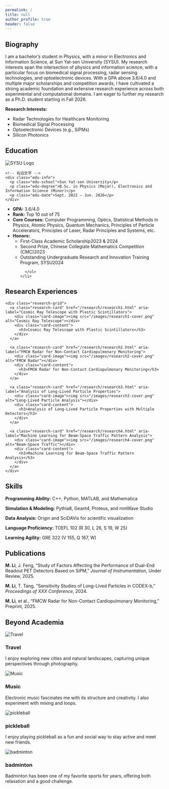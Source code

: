 ```yaml
---
permalink: /
title: null
author_profile: true
header: false
---
```


<section id="Biography">
  <div class="bio-card card">
    <h2 class="page__title">Biography</h2>
    <div class="card-content">
      <p>
        I am a bachelor’s student in Physics, with a minor in Electronics and Information Science, at Sun Yat-sen University (SYSU). My research interests span 
        the intersection of physics and information science, with a particular focus on biomedical signal processing, radar sensing technologies, and 
        optoelectronic devices. With a GPA above 3.6/4.0 and multiple major scholarships and competition awards, I have cultivated a strong academic foundation 
        and extensive research experience across both experimental and computational domains. I am eager to further my research as a Ph.D. student starting in 
        Fall 2026.
      </p>
      <strong>Research Interests: </strong>
      <ul class="interest-list">
        <li>Radar Technologies for Healthcare Monitoring</li>
        <li>Biomedical Signal Processing</li>
        <li>Optoelectronic Devices (e.g., SiPMs)</li>
        <li>Silicon Photonics</li>
      </ul>
    </div>
  </div>
</section>

<section id="Education">
<div class="education-card">
  <h2 class="page__title">Education</h2>
  <div class="edu-top">
    <!-- 左边 Logo -->
    <img src="/images/sysu-logo.png" alt="SYSU Logo" class="edu-logo">

    <!-- 右边文字 -->
    <div class="edu-info">
      <p class="edu-school">Sun Yat-sen University</p>
      <p class="edu-degree">B.Sc. in Physics (Major), Electronics and Information Science (Minor)</p>
      <p class="edu-date">Sept. 2022 – Jun. 2026</p>
    </div>
  </div>

  <!-- 下半部分：GPA、课程、荣誉等 -->
<div class="edu-desc">
  <ul class="edu-list">
    <li><strong>GPA:</strong> 3.6/4.0</li>
    <li><strong>Rank:</strong> Top 10 out of 75</li>
    <li><strong>Core Courses:</strong> Computer Programming, Optics, Statistical Methods in Physics, Atomic Physics, Quantum Mechanics, Principles of Particle Accelerators, Principles of Laser, Radar Principles and Systems, etc.</li>
    <li>
      <strong>Honors:</strong>
      <ul class="honors-list">
        <li><span>First-Class Academic Scholarship</span><span class="honor-year">2023 & 2024</span></li>
        <li><span>Second Prize, Chinese Collegiate Mathematics Competition (CMC)</span><span class="honor-year">2023</span></li>
        <li><span>Outstanding Undergraduate Research and Innovation Training Program, SYSU</span><span class="honor-year">2024</span></li>

      </ul>
    </li>
  </ul>
</div>
</section>


<section id="research">
  <div class="card research-outer">
    <h2 class="page__title">Research Experiences</h2>

    <div class="research-grid">
      <a class="research-card" href="/research/research1.html" aria-label="Cosmic Ray Telescope with Plastic Scintillators">
        <div class="card-image"><img src="/images/research1-cover.png" alt="Cosmic Ray Telescope"></div>
        <div class="card-content">
          <h3>Cosmic Ray Telescope with Plastic Scintillators</h3>
        </div>
      </a>

      <a class="research-card" href="/research/research2.html" aria-label="FMCW Radar for Non-Contact Cardiopulmonary Monitoring">
        <div class="card-image"><img src="/images/research2-cover.png" alt="FMCW Radar"></div>
        <div class="card-content">
          <h3>FMCW Radar for Non-Contact Cardiopulmonary Monitoring</h3>
        </div>
      </a>

      <a class="research-card" href="/research/research3.html" aria-label="Analysis of Long-Lived Particle Properties">
        <div class="card-image"><img src="/images/research3-cover.png" alt="Long-Lived Particle Analysis"></div>
        <div class="card-content">
          <h3>Analysis of Long-Lived Particle Properties with Multiple Detectors</h3>
        </div>
      </a>

      <a class="research-card" href="/research/research4.html" aria-label="Machine Learning for Beam-Space Traffic Pattern Analysis">
        <div class="card-image"><img src="/images/research4-cover.png" alt="Beam-Space Traffic"></div>
        <div class="card-content">
          <h3>Machine Learning for Beam-Space Traffic Pattern Analysis</h3>
        </div>
      </a>
    </div>
  </div>
</section>



<section id="Skills">
  <div class="skill-card">
    <h2 class="page__title">Skills</h2>
    <div class="skill-content">
      <p class="inline-item"><strong>Programming Ability:</strong> C++, Python, MATLAB, and Mathematica</p>
      <p class="inline-item"><strong>Simulation & Modeling:</strong> Pythia8, Geant4, Proteus, and mmWave Studio</p>
      <p class="inline-item"><strong>Data Analysis:</strong> Origin and SciDAVis for scientific visualization</p>
      <p class="inline-item"><strong>Language Proficiency:</strong> TOEFL 102 (R 30, L 26, S 19, W 25)</p>
      <p class="inline-item"><strong>Learning Agility:</strong> GRE 322 (V 155, Q 167, W)</p>
    </div>
  </div>
</section>

<section id="publications">
  <div class="pub-card">
    <h2 class="page__title">Publications</h2>
    <div class="pub-content">
      <p class="inline-item"><strong>M. Li</strong>, J. Feng, “Study of Factors Affecting the Performance of Dual-End Readout PET Detectors Based on SiPM,” <em>Journal of Instrumentation</em>, Under Review, 2025.</p>
      <p class="inline-item"><strong>M. Li</strong>, T. Tang, “Sensitivity Studies of Long-Lived Particles in CODEX-b,” <em>Proceedings of XXX Conference</em>, 2024.</p>
      <p class="inline-item"><strong>M. Li</strong>, et al., “FMCW Radar for Non-Contact Cardiopulmonary Monitoring,” Preprint, 2025.</p>
    </div>
  </div>
</section>


<!-- ===== Beyond Section ===== -->
<section id="beyond" class="section">
  <div class="card beyond-card">
    <h2 class="page__title">Beyond Academia</h2>
    <div class="beyond-grid">
      <!-- 卡片1 -->
      <div class="beyond-item">
        <div class="beyond-image">
          <img src="images/travel.png" alt="Travel">
        </div>
        <div class="beyond-content">
          <h3>Travel</h3>
          <p>I enjoy exploring new cities and natural landscapes, capturing unique perspectives through photography.</p>
        </div>
      </div>
      <!-- 卡片2 -->
      <div class="beyond-item">
        <div class="beyond-image">
          <img src="images/music.png" alt="Music">
        </div>
        <div class="beyond-content">
          <h3>Music</h3>
          <p>Electronic music fascinates me with its structure and creativity. I also experiment with mixing and loops.</p>
        </div>
      </div>
      <!-- 卡片3 -->
      <div class="beyond-item">
        <div class="beyond-image">
          <img src="images/pickleball.png" alt="pickleball">
        </div>
        <div class="beyond-content">
          <h3>pickleball</h3>
          <p>I enjoy playing pickleball as a fun and social way to stay active and meet new friends.</p>
        </div>
      </div>
      <!-- 卡片4 -->
      <div class="beyond-item">
        <div class="beyond-image">
          <img src="images/badminton.png" alt="badminton">
        </div>
        <div class="beyond-content">
          <h3>badminton</h3>
          <p>Badminton has been one of my favorite sports for years, offering both relaxation and a good challenge.</p>
        </div>
      </div>
    </div>
  </div>
</section>
